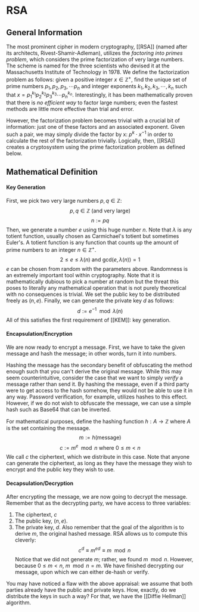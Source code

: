 # RSA
## General Information
The most prominent cipher in modern cryptography, [[RSA]] (named after its architects, Rivest-Shamir-Adleman), utilizes the *factoring into primes problem*, which considers the prime factorization of very large numbers. The scheme is named for the three scientists who devised it at the Massachusetts Institute of Technology in 1978. We define the factorization problem as follows: given a positive integer $x \in \mathbb{Z}^+$, find the unique set of prime numbers $p_1, p_2, p_3, \cdots p_n$ and integer exponents $k_1, k_2, k_3,\cdots,k_n$ such that $x = p_1^{k_1}p_2^{k_2}p_3^{k_3} \cdots p_n^{k_n}$. Interestingly, it has been mathematically proven that there is *no efficient way* to factor large numbers; even the fastest methods are little more effective than trial and error. 

However, the factorization problem becomes trivial with a crucial bit of information: just one of these factors and an associated exponent. Given such a pair, we may simply divide the factor by x: $p^k \cdot x^{-1}$ in order to calculate the rest of the factorization trivially. Logically, then, [[RSA]] creates a cryptosystem using the prime factorization problem as defined below.  
## Mathematical Definition
#### Key Generation
First, we pick two very large numbers $p, q \in \mathbb{Z}$: 
$$ p, q \in \mathbb{Z} \text{ (and very large) } $$
$$ n := pq$$
Then, we generate a number $e$ using this huge number $n$. Note that $\lambda$ is any totient function, usually chosen as Carmichael's totient but sometimes Euler's. A totient function is any function that counts up the amount of prime numbers to an integer $n \in \mathbb{Z}^+$. 
$$ 2 \leq e \leq \lambda(n) \text{ and } \text{gcd}(e, \lambda(n)) = 1$$
$e$ can be chosen from random with the parameters above. Randomness is an extremely important tool within cryptography. Note that it is mathematically dubious to pick a number at random but the threat this poses to literally any mathematical operation that is not purely theoretical with no consequences is trivial. We set the public key to be distributed freely as $(n, e)$. Finally, we can generate the private key $d$ as follows: 
$$ d := e^{-1} \mod{\lambda(n)} $$
All of this satisfies the first requirement of [[KEM]]: key generation. 
#### Encapsulation/Encryption
We are now ready to encrypt a message. First, we have to take the given message and hash the message; in other words, turn it into numbers. 

Hashing the message has the secondary benefit of obfuscating the method enough such that you can't derive the original message. While this may seem counterintuitive, consider the case that we want to simply *verify* a message rather than send it. By hashing the message, even if a third party were to get access to the hash somehow, they would not be able to use it in any way. Password verification, for example, utilizes hashes to this effect. However, if we do not wish to obfuscate the message, we can use a simple hash such as Base64 that can be inverted. 

For mathematical purposes, define the hashing function $h: A \to \mathbb{Z}$ where $A$ is the set containing the message.
$$ m := h(\text{message})$$
$$ c := m^e\mod{n} \text{  where } 0 \leq m < n$$
We call $c$ the ciphertext, which we distribute in this case. Note that anyone can generate the ciphertext, as long as they have the message they wish to encrypt and the public key they wish to use. 
#### Decapsulation/Decryption
After encrypting the message, we are now going to decrypt the message. Remember that as the decrypting party, we have access to three variables: 
1. The ciphertext, $c$
2. The public key, $(n, e)$. 
3. The private key, $d$. 
Also remember that the goal of the algorithm is to derive $m$, the original hashed message. RSA allows us to compute this cleverly:  
$$ c^d \equiv {m^e}^d \equiv m \mod{n}$$
Notice that we did not generate $m$; rather, we found $m \mod{n}$. However, because $0 \leq m < n$, $m \mod{n} = m$. We have finished decrypting our message, upon which we can either de-hash or verify. 

You may have noticed a flaw with the above appraisal: we assume that both parties already have the public and private keys. How, exactly, do we distribute the keys in such a way? For that, we have the [[Diffie Hellman]] algorithm. 